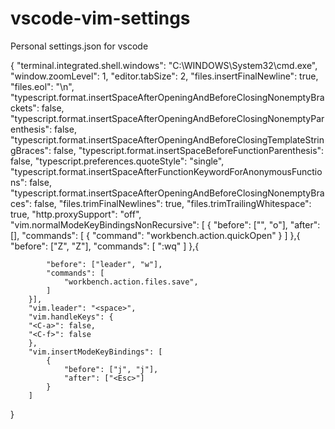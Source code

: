 # vscode-vim-settings
Personal settings.json for vscode


{
    "terminal.integrated.shell.windows": "C:\\WINDOWS\\System32\\cmd.exe",
    "window.zoomLevel": 1,
    "editor.tabSize": 2,
    "files.insertFinalNewline": true,
    "files.eol": "\n",
    "typescript.format.insertSpaceAfterOpeningAndBeforeClosingNonemptyBrackets": false,
    "typescript.format.insertSpaceAfterOpeningAndBeforeClosingNonemptyParenthesis": false,
    "typescript.format.insertSpaceAfterOpeningAndBeforeClosingTemplateStringBraces": false,
    "typescript.format.insertSpaceBeforeFunctionParenthesis": false,
    "typescript.preferences.quoteStyle": "single",
    "typescript.format.insertSpaceAfterFunctionKeywordForAnonymousFunctions": false,
    "typescript.format.insertSpaceAfterOpeningAndBeforeClosingNonemptyBraces": false,
    "files.trimFinalNewlines": true,
    "files.trimTrailingWhitespace": true,
    "http.proxySupport": "off",
    "vim.normalModeKeyBindingsNonRecursive": [
        {
            "before": ["<leader>", "o"],
            "after": [],
            "commands": [
                {
                    "command": "workbench.action.quickOpen"
                }
            ]
        },{
            "before": ["Z", "Z"],
            "commands": [
                ":wq"
            ]
        },{

            "before": ["leader", "w"],
            "commands": [
                "workbench.action.files.save",
            ]
        }],
        "vim.leader": "<space>",
        "vim.handleKeys": {
        "<C-a>": false,
        "<C-f>": false
        },
        "vim.insertModeKeyBindings": [
            {
                "before": ["j", "j"],
                "after": ["<Esc>"]
            }
        ]
}
